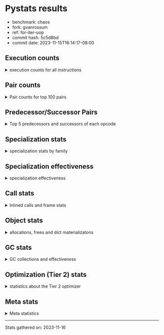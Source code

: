 
# Pystats results

- benchmark: chaos
- fork: gvanrossum
- ref: for-iter-uop
- commit hash: 5c5d8bd
- commit date: 2023-11-15T16:14:17-08:00

## Execution counts

<details>
<summary> execution counts for all instructions </summary>

|Name | Count | Self | Cumulative | Miss ratio | 
|---|---:|---:|---:|---:|
| LOAD_FAST | 140,908,600 | 20.7% | 20.7% |  |
| LOAD_ATTR_INSTANCE_VALUE | 71,705,660 | 10.6% | 31.3% |  |
| LOAD_FAST_LOAD_FAST | 58,964,040 | 8.7% | 40.0% |  |
| STORE_FAST | 36,164,820 | 5.3% | 45.3% |  |
| LOAD_CONST | 33,216,420 | 4.9% | 50.2% |  |
| BINARY_OP_MULTIPLY_FLOAT | 30,799,900 | 4.5% | 54.7% |  |
| BINARY_OP_SUBTRACT_INT | 22,807,580 | 3.4% | 58.1% |  |
| BINARY_SUBSCR_LIST_INT | 21,286,440 | 3.1% | 61.2% |  |
| BINARY_OP_ADD_FLOAT | 19,999,920 | 2.9% | 64.2% |  |
| RESUME_CHECK | 19,200,100 | 2.8% | 67.0% |  |
| RETURN_VALUE | 18,800,100 | 2.8% | 69.8% |  |
| BINARY_OP | 18,410,080 | 2.7% | 72.5% |  |
| STORE_ATTR_INSTANCE_VALUE | 17,605,200 | 2.6% | 75.1% |  |
| BINARY_OP_ADD_INT | 15,504,200 | 2.3% | 77.4% |  |
| LOAD_ATTR_METHOD_WITH_VALUES | 10,400,240 | 1.5% | 78.9% |  |
| CALL_PY_EXACT_ARGS | 10,399,860 | 1.5% | 80.4% |  |
| LOAD_GLOBAL_MODULE | 9,389,580 | 1.4% | 81.8% |  |
| POP_JUMP_IF_FALSE | 9,200,480 | 1.4% | 83.2% |  |
| ENTER_EXECUTOR | 9,034,160 | 1.3% | 84.5% |  |
| LOAD_GLOBAL_BUILTIN | 8,408,380 | 1.2% | 85.7% |  |
| FOR_ITER_RANGE | 7,608,920 | 1.1% | 86.8% |  |
| RETURN_CONST | 6,000,240 | 0.9% | 87.7% |  |
| POP_JUMP_IF_NOT_NONE | 6,000,000 | 0.9% | 88.6% |  |
| COMPARE_OP | 5,602,800 | 0.8% | 89.4% |  |
| EXIT_INIT_CHECK | 5,600,020 | 0.8% | 90.3% |  |
| CALL_ALLOC_AND_ENTER_INIT | 5,600,020 | 0.8% | 91.1% |  |
| STORE_SUBSCR_LIST_INT | 5,199,980 | 0.8% | 91.8% |  |
| BINARY_SUBSCR_TUPLE_INT | 5,199,900 | 0.8% | 92.6% |  |
| CALL_BUILTIN_CLASS | 4,800,040 | 0.7% | 93.3% |  |
| PUSH_NULL | 3,648,960 | 0.5% | 93.9% |  |
| GET_ITER | 3,600,160 | 0.5% | 94.4% |  |
| COMPARE_OP_INT | 3,459,680 | 0.5% | 94.9% |  |
| CALL_LEN | 3,207,400 | 0.5% | 95.4% |  |
| CALL_BUILTIN_O | 3,058,880 | 0.5% | 95.8% |  |
| POP_JUMP_IF_TRUE | 2,988,200 | 0.4% | 96.3% |  |
| SWAP | 2,792,720 | 0.4% | 96.7% |  |
| BUILD_TUPLE | 2,400,160 | 0.4% | 97.0% |  |
| BINARY_OP_SUBTRACT_FLOAT | 2,399,940 | 0.4% | 97.4% |  |
| INTERPRETER_EXIT | 2,000,140 | 0.3% | 97.7% |  |
| LOAD_ATTR_MODULE | 1,789,620 | 0.3% | 97.9% |  |
| CALL | 1,602,840 | 0.2% | 98.2% |  |
| COMPARE_OP_FLOAT | 1,599,920 | 0.2% | 98.4% |  |
| POP_TOP | 1,592,880 | 0.2% | 98.6% |  |
| LOAD_ATTR | 803,220 | 0.1% | 98.8% |  |
| BUILD_LIST | 800,480 | 0.1% | 98.9% |  |
| LIST_APPEND | 800,400 | 0.1% | 99.0% |  |
| LOAD_FAST_AND_CLEAR | 800,080 | 0.1% | 99.1% |  |
| COPY | 800,000 | 0.1% | 99.2% |  |
| IS_OP | 800,000 | 0.1% | 99.4% |  |
| CALL_METHOD_DESCRIPTOR_NOARGS | 799,980 | 0.1% | 99.5% |  |
| LOAD_ATTR_METHOD_NO_DICT | 799,980 | 0.1% | 99.6% |  |
| CALL_ISINSTANCE | 400,140 | 0.1% | 99.6% |  |
| TO_BOOL_BOOL | 400,140 | 0.1% | 99.7% |  |
| UNARY_NEGATIVE | 400,000 | 0.1% | 99.8% |  |
| JUMP_FORWARD | 400,000 | 0.1% | 99.8% |  |
| STORE_FAST_STORE_FAST | 400,000 | 0.1% | 99.9% |  |
| CALL_PY_WITH_DEFAULTS | 399,980 | 0.1% | 99.9% |  |
| UNPACK_SEQUENCE_TWO_TUPLE | 399,980 | 0.1% | 100.0% |  |
| BINARY_SUBSCR | 8,100 | 0.0% | 100.0% |  |
| JUMP_BACKWARD | 1,640 | 0.0% | 100.0% |  |
| LOAD_GLOBAL | 1,120 | 0.0% | 100.0% |  |
| LOAD_DEREF | 240 | 0.0% | 100.0% |  |
| RESUME | 220 | 0.0% | 100.0% |  |
| STORE_ATTR | 180 | 0.0% | 100.0% |  |
| COPY_FREE_VARS | 160 | 0.0% | 100.0% |  |
| TO_BOOL | 120 | 0.0% | 100.0% |  |
| FOR_ITER | 120 | 0.0% | 100.0% |  |
| CALL_METHOD_DESCRIPTOR_FAST | 80 | 0.0% | 100.0% | 100.0% |
| NOP | 80 | 0.0% | 100.0% |  |
| CALL_FUNCTION_EX | 80 | 0.0% | 100.0% |  |
| CALL_TYPE_1 | 80 | 0.0% | 100.0% |  |
| LOAD_SUPER_ATTR_METHOD | 80 | 0.0% | 100.0% |  |
| TO_BOOL_NONE | 60 | 0.0% | 100.0% |  |
| STORE_SUBSCR | 40 | 0.0% | 100.0% |  |
| UNPACK_SEQUENCE | 40 | 0.0% | 100.0% |  |
| LOAD_SUPER_ATTR | 20 | 0.0% | 100.0% |  |


</details>

## Pair counts

<details>
<summary> Pair counts for top 100 pairs </summary>

|Pair | Count | Self | Cumulative | 
|---|---:|---:|---:|
| LOAD_FAST LOAD_ATTR_INSTANCE_VALUE | 67,000,520 | 9.9% | 9.9% |
| LOAD_ATTR_INSTANCE_VALUE LOAD_FAST | 41,691,160 | 6.1% | 16.0% |
| LOAD_FAST BINARY_OP_MULTIPLY_FLOAT | 28,800,000 | 4.2% | 20.2% |
| LOAD_FAST_LOAD_FAST STORE_ATTR_INSTANCE_VALUE | 16,800,240 | 2.5% | 22.7% |
| STORE_FAST LOAD_FAST_LOAD_FAST | 16,659,780 | 2.5% | 25.2% |
| BINARY_OP_MULTIPLY_FLOAT BINARY_OP_ADD_FLOAT | 15,599,880 | 2.3% | 27.5% |
| BINARY_OP_MULTIPLY_FLOAT LOAD_FAST | 15,199,960 | 2.2% | 29.7% |
| STORE_FAST LOAD_FAST | 12,800,640 | 1.9% | 31.6% |
| BINARY_OP_ADD_FLOAT LOAD_FAST | 11,999,920 | 1.8% | 33.4% |
| STORE_ATTR_INSTANCE_VALUE LOAD_FAST_LOAD_FAST | 11,200,160 | 1.6% | 35.0% |
| CALL_PY_EXACT_ARGS RESUME_CHECK | 10,399,860 | 1.5% | 36.5% |
| LOAD_CONST BINARY_OP_ADD_INT | 10,000,220 | 1.5% | 38.0% |
| RESUME_CHECK LOAD_FAST | 10,000,020 | 1.5% | 39.5% |
| RETURN_VALUE STORE_FAST | 9,200,020 | 1.4% | 40.8% |
| LOAD_FAST_LOAD_FAST LOAD_CONST | 9,200,000 | 1.4% | 42.2% |
| LOAD_CONST BINARY_OP_SUBTRACT_INT | 8,807,560 | 1.3% | 43.5% |
| LOAD_ATTR_INSTANCE_VALUE LOAD_CONST | 8,007,360 | 1.2% | 44.7% |
| LOAD_FAST RETURN_VALUE | 7,511,680 | 1.1% | 45.8% |
| BINARY_OP STORE_FAST | 7,200,100 | 1.1% | 46.8% |
| LOAD_FAST LOAD_CONST | 6,800,740 | 1.0% | 47.8% |
| LOAD_GLOBAL_BUILTIN LOAD_FAST | 6,407,600 | 0.9% | 48.8% |
| BINARY_OP_ADD_INT BINARY_SUBSCR_LIST_INT | 6,400,260 | 0.9% | 49.7% |
| LOAD_GLOBAL_MODULE LOAD_FAST | 6,400,000 | 0.9% | 50.7% |
| LOAD_FAST_LOAD_FAST BINARY_OP_SUBTRACT_INT | 6,399,920 | 0.9% | 51.6% |
| RESUME_CHECK LOAD_FAST_LOAD_FAST | 6,000,060 | 0.9% | 52.5% |
| LOAD_FAST POP_JUMP_IF_NOT_NONE | 6,000,000 | 0.9% | 53.4% |
| STORE_ATTR_INSTANCE_VALUE RETURN_CONST | 5,604,860 | 0.8% | 54.2% |
| EXIT_INIT_CHECK RETURN_VALUE | 5,600,020 | 0.8% | 55.0% |
| RETURN_CONST EXIT_INIT_CHECK | 5,600,020 | 0.8% | 55.8% |
| CALL_ALLOC_AND_ENTER_INIT RESUME_CHECK | 5,600,020 | 0.8% | 56.7% |
| BINARY_OP_SUBTRACT_INT BINARY_SUBSCR_LIST_INT | 5,600,000 | 0.8% | 57.5% |
| POP_JUMP_IF_FALSE LOAD_FAST | 5,557,440 | 0.8% | 58.3% |
| BINARY_OP_SUBTRACT_INT STORE_FAST | 5,200,200 | 0.8% | 59.1% |
| LOAD_FAST LOAD_ATTR_METHOD_WITH_VALUES | 5,200,120 | 0.8% | 59.8% |
| BINARY_SUBSCR_LIST_INT LOAD_FAST_LOAD_FAST | 5,199,980 | 0.8% | 60.6% |
| LOAD_FAST_LOAD_FAST BINARY_SUBSCR_LIST_INT | 5,199,960 | 0.8% | 61.4% |
| BINARY_OP_ADD_FLOAT CALL_ALLOC_AND_ENTER_INIT | 5,199,960 | 0.8% | 62.1% |
| BINARY_SUBSCR_LIST_INT LOAD_ATTR_METHOD_WITH_VALUES | 5,199,960 | 0.8% | 62.9% |
| LOAD_CONST BINARY_SUBSCR_TUPLE_INT | 5,199,800 | 0.8% | 63.7% |
| STORE_SUBSCR_LIST_INT ENTER_EXECUTOR | 5,199,660 | 0.8% | 64.4% |
| RETURN_VALUE LOAD_FAST_LOAD_FAST | 4,800,000 | 0.7% | 65.1% |
| LOAD_FAST_LOAD_FAST CALL_PY_EXACT_ARGS | 4,800,000 | 0.7% | 65.9% |
| LOAD_FAST_LOAD_FAST STORE_SUBSCR_LIST_INT | 4,800,000 | 0.7% | 66.6% |
| POP_JUMP_IF_NOT_NONE LOAD_GLOBAL_MODULE | 4,800,000 | 0.7% | 67.3% |
| BINARY_OP_ADD_INT LOAD_FAST | 4,800,000 | 0.7% | 68.0% |
| LOAD_ATTR_METHOD_WITH_VALUES LOAD_FAST_LOAD_FAST | 4,800,000 | 0.7% | 68.7% |
| FOR_ITER_RANGE STORE_FAST | 4,401,400 | 0.6% | 69.3% |
| LOAD_ATTR_INSTANCE_VALUE BINARY_OP_SUBTRACT_INT | 4,400,000 | 0.6% | 70.0% |
| STORE_FAST LOAD_GLOBAL_BUILTIN | 4,399,920 | 0.6% | 70.6% |
| ENTER_EXECUTOR FOR_ITER_RANGE | 4,007,600 | 0.6% | 71.2% |
| LOAD_CONST BINARY_OP | 4,000,480 | 0.6% | 71.8% |
| LOAD_FAST_LOAD_FAST LOAD_ATTR_INSTANCE_VALUE | 3,904,120 | 0.6% | 72.4% |
| BINARY_OP LOAD_FAST | 3,600,280 | 0.5% | 72.9% |
| LOAD_FAST_LOAD_FAST BINARY_OP | 3,600,120 | 0.5% | 73.4% |
| CALL_BUILTIN_CLASS GET_ITER | 3,600,100 | 0.5% | 74.0% |
| BINARY_OP LOAD_FAST_LOAD_FAST | 3,600,000 | 0.5% | 74.5% |
| BINARY_OP_SUBTRACT_INT LOAD_CONST | 3,599,980 | 0.5% | 75.0% |
| LOAD_ATTR_METHOD_WITH_VALUES CALL_PY_EXACT_ARGS | 3,599,800 | 0.5% | 75.6% |
| COMPARE_OP_INT POP_JUMP_IF_FALSE | 3,459,680 | 0.5% | 76.1% |
| PUSH_NULL LOAD_FAST | 3,248,640 | 0.5% | 76.5% |
| LOAD_ATTR_INSTANCE_VALUE CALL_LEN | 3,207,360 | 0.5% | 77.0% |
| COMPARE_OP POP_JUMP_IF_FALSE | 3,200,240 | 0.5% | 77.5% |
| LOAD_FAST BINARY_OP_SUBTRACT_INT | 3,200,000 | 0.5% | 78.0% |
| BINARY_OP_SUBTRACT_INT BINARY_OP | 3,200,000 | 0.5% | 78.4% |
| BINARY_OP_SUBTRACT_INT LOAD_FAST | 3,200,000 | 0.5% | 78.9% |
| BINARY_SUBSCR_TUPLE_INT COMPARE_OP | 3,200,000 | 0.5% | 79.4% |
| LOAD_ATTR_INSTANCE_VALUE BINARY_OP_ADD_INT | 3,200,000 | 0.5% | 79.8% |
| GET_ITER FOR_ITER_RANGE | 2,800,040 | 0.4% | 80.3% |
| CALL_LEN LOAD_FAST | 2,800,000 | 0.4% | 80.7% |
| RESUME_CHECK LOAD_GLOBAL_MODULE | 2,799,920 | 0.4% | 81.1% |
| POP_JUMP_IF_FALSE LOAD_FAST_LOAD_FAST | 2,703,760 | 0.4% | 81.5% |
| COMPARE_OP POP_JUMP_IF_TRUE | 2,400,520 | 0.4% | 81.8% |
| BINARY_OP BINARY_OP_ADD_FLOAT | 2,400,160 | 0.4% | 82.2% |
| ENTER_EXECUTOR LOAD_CONST | 2,400,000 | 0.4% | 82.5% |
| BINARY_OP_ADD_INT CALL_BUILTIN_CLASS | 2,400,000 | 0.4% | 82.9% |
| FOR_ITER_RANGE ENTER_EXECUTOR | 2,400,000 | 0.4% | 83.2% |
| LOAD_FAST_LOAD_FAST COMPARE_OP_INT | 2,259,080 | 0.3% | 83.6% |
| BUILD_TUPLE RETURN_VALUE | 2,007,440 | 0.3% | 83.9% |
| LOAD_FAST BINARY_OP | 2,000,440 | 0.3% | 84.2% |
| LOAD_ATTR_METHOD_WITH_VALUES LOAD_FAST | 2,000,340 | 0.3% | 84.5% |
| CACHE RESUME_CHECK | 2,000,060 | 0.3% | 84.8% |
| RETURN_VALUE INTERPRETER_EXIT | 2,000,000 | 0.3% | 85.1% |
| BINARY_SUBSCR_LIST_INT BUILD_TUPLE | 2,000,000 | 0.3% | 85.3% |
| BINARY_SUBSCR_LIST_INT LOAD_FAST | 2,000,000 | 0.3% | 85.6% |
| LOAD_ATTR_INSTANCE_VALUE LOAD_GLOBAL_BUILTIN | 2,000,000 | 0.3% | 85.9% |
| LOAD_FAST CALL_PY_EXACT_ARGS | 1,999,920 | 0.3% | 86.2% |
| CALL_BUILTIN_O STORE_FAST | 1,858,900 | 0.3% | 86.5% |
| LOAD_FAST CALL_BUILTIN_O | 1,858,840 | 0.3% | 86.8% |
| LOAD_ATTR_MODULE PUSH_NULL | 1,789,560 | 0.3% | 87.0% |
| LOAD_GLOBAL_MODULE LOAD_ATTR_MODULE | 1,789,480 | 0.3% | 87.3% |
| LOAD_FAST BINARY_SUBSCR_LIST_INT | 1,686,220 | 0.2% | 87.6% |
| BINARY_SUBSCR_LIST_INT COMPARE_OP | 1,600,520 | 0.2% | 87.8% |
| LOAD_FAST_LOAD_FAST LOAD_FAST | 1,600,320 | 0.2% | 88.0% |
| POP_JUMP_IF_TRUE LOAD_FAST_LOAD_FAST | 1,600,260 | 0.2% | 88.3% |
| LOAD_ATTR_INSTANCE_VALUE BINARY_OP | 1,600,140 | 0.2% | 88.5% |
| ENTER_EXECUTOR BINARY_OP | 1,600,000 | 0.2% | 88.7% |
| LOAD_FAST BINARY_OP_ADD_INT | 1,600,000 | 0.2% | 89.0% |
| BINARY_SUBSCR_LIST_INT STORE_FAST | 1,600,000 | 0.2% | 89.2% |
| BINARY_OP_SUBTRACT_FLOAT LOAD_FAST | 1,599,920 | 0.2% | 89.4% |
| COMPARE_OP_FLOAT POP_JUMP_IF_FALSE | 1,599,920 | 0.2% | 89.7% |


</details>

## Predecessor/Successor Pairs

<details>
<summary> Top 5 predecessors and successors of each opcode </summary>

### CACHE

<details>
<summary> Successors and predecessors for CACHE </summary>

|Successors | Count | Percentage | 
|---|---:|---:|
| RESUME_CHECK | 2,000,060 | 100.0% |
| RESUME | 80 | 0.0% |


</details>

### BINARY_SUBSCR

<details>
<summary> Successors and predecessors for BINARY_SUBSCR </summary>

|Predecessors | Count | Percentage | 
|---|---:|---:|
| LOAD_CONST | 7,640 | 94.3% |
| BINARY_SUBSCR | 220 | 2.7% |
| LOAD_FAST | 120 | 1.5% |
| BINARY_SUBSCR_TUPLE_INT | 80 | 1.0% |
| LOAD_FAST_LOAD_FAST | 40 | 0.5% |

|Successors | Count | Percentage | 
|---|---:|---:|
| CALL | 7,460 | 92.1% |
| BINARY_SUBSCR | 220 | 2.7% |
| BINARY_SUBSCR_LIST_INT | 160 | 2.0% |
| BINARY_SUBSCR_TUPLE_INT | 100 | 1.2% |
| BINARY_OP | 80 | 1.0% |


</details>

### EXIT_INIT_CHECK

<details>
<summary> Successors and predecessors for EXIT_INIT_CHECK </summary>

|Predecessors | Count | Percentage | 
|---|---:|---:|
| RETURN_CONST | 5,600,020 | 100.0% |

|Successors | Count | Percentage | 
|---|---:|---:|
| RETURN_VALUE | 5,600,020 | 100.0% |


</details>

### GET_ITER

<details>
<summary> Successors and predecessors for GET_ITER </summary>

|Predecessors | Count | Percentage | 
|---|---:|---:|
| CALL_BUILTIN_CLASS | 3,600,100 | 100.0% |
| CALL | 60 | 0.0% |

|Successors | Count | Percentage | 
|---|---:|---:|
| FOR_ITER_RANGE | 2,800,040 | 77.8% |
| LOAD_FAST_AND_CLEAR | 800,080 | 22.2% |
| FOR_ITER | 40 | 0.0% |


</details>

### INTERPRETER_EXIT

<details>
<summary> Successors and predecessors for INTERPRETER_EXIT </summary>

|Predecessors | Count | Percentage | 
|---|---:|---:|
| RETURN_VALUE | 2,000,000 | 100.0% |
| RETURN_CONST | 140 | 0.0% |


</details>

### NOP

<details>
<summary> Successors and predecessors for NOP </summary>

|Predecessors | Count | Percentage | 
|---|---:|---:|
| POP_TOP | 80 | 100.0% |

|Successors | Count | Percentage | 
|---|---:|---:|
| LOAD_DEREF | 80 | 100.0% |


</details>

### POP_TOP

<details>
<summary> Successors and predecessors for POP_TOP </summary>

|Predecessors | Count | Percentage | 
|---|---:|---:|
| STORE_FAST | 800,000 | 50.2% |
| RETURN_CONST | 400,080 | 25.1% |
| SWAP | 392,560 | 24.6% |
| CALL | 160 | 0.0% |
| CALL_METHOD_DESCRIPTOR_FAST | 80 | 0.0% |

|Successors | Count | Percentage | 
|---|---:|---:|
| LOAD_FAST | 1,200,080 | 75.3% |
| RETURN_VALUE | 392,560 | 24.6% |
| NOP | 80 | 0.0% |
| LOAD_CONST | 80 | 0.0% |
| LOAD_GLOBAL | 40 | 0.0% |


</details>

### PUSH_NULL

<details>
<summary> Successors and predecessors for PUSH_NULL </summary>

|Predecessors | Count | Percentage | 
|---|---:|---:|
| LOAD_ATTR_MODULE | 1,789,560 | 49.0% |
| LOAD_FAST | 1,059,200 | 29.0% |
| BINARY_SUBSCR_LIST_INT | 799,960 | 21.9% |
| LOAD_ATTR | 120 | 0.0% |
| LOAD_DEREF | 80 | 0.0% |

|Successors | Count | Percentage | 
|---|---:|---:|
| LOAD_FAST | 3,248,640 | 89.0% |
| LOAD_GLOBAL_BUILTIN | 399,960 | 11.0% |
| CALL | 320 | 0.0% |
| LOAD_GLOBAL | 40 | 0.0% |


</details>

### RETURN_VALUE

<details>
<summary> Successors and predecessors for RETURN_VALUE </summary>

|Predecessors | Count | Percentage | 
|---|---:|---:|
| LOAD_FAST | 7,511,680 | 40.0% |
| EXIT_INIT_CHECK | 5,600,020 | 29.8% |
| BUILD_TUPLE | 2,007,440 | 10.7% |
| CALL_BUILTIN_O | 1,199,980 | 6.4% |
| RETURN_VALUE | 800,000 | 4.3% |

|Successors | Count | Percentage | 
|---|---:|---:|
| STORE_FAST | 9,200,020 | 48.9% |
| LOAD_FAST_LOAD_FAST | 4,800,000 | 25.5% |
| INTERPRETER_EXIT | 2,000,000 | 10.6% |
| RETURN_VALUE | 800,000 | 4.3% |
| BINARY_OP | 800,000 | 4.3% |


</details>

### STORE_SUBSCR

<details>
<summary> Successors and predecessors for STORE_SUBSCR </summary>

|Predecessors | Count | Percentage | 
|---|---:|---:|
| BINARY_OP | 20 | 50.0% |
| BINARY_OP_SUBTRACT_INT | 20 | 50.0% |

|Successors | Count | Percentage | 
|---|---:|---:|
| JUMP_BACKWARD | 20 | 50.0% |
| STORE_SUBSCR_LIST_INT | 20 | 50.0% |


</details>

### TO_BOOL

<details>
<summary> Successors and predecessors for TO_BOOL </summary>

|Predecessors | Count | Percentage | 
|---|---:|---:|
| CALL_ISINSTANCE | 60 | 50.0% |
| LOAD_FAST | 40 | 33.3% |
| CALL | 20 | 16.7% |

|Successors | Count | Percentage | 
|---|---:|---:|
| TO_BOOL_BOOL | 60 | 50.0% |
| POP_JUMP_IF_FALSE | 20 | 16.7% |
| POP_JUMP_IF_TRUE | 20 | 16.7% |
| TO_BOOL_NONE | 20 | 16.7% |


</details>

### UNARY_NEGATIVE

<details>
<summary> Successors and predecessors for UNARY_NEGATIVE </summary>

|Predecessors | Count | Percentage | 
|---|---:|---:|
| LOAD_ATTR_INSTANCE_VALUE | 399,980 | 100.0% |
| LOAD_ATTR | 20 | 0.0% |

|Successors | Count | Percentage | 
|---|---:|---:|
| LOAD_FAST | 400,000 | 100.0% |


</details>

### BINARY_OP

<details>
<summary> Successors and predecessors for BINARY_OP </summary>

|Predecessors | Count | Percentage | 
|---|---:|---:|
| LOAD_CONST | 4,000,480 | 21.7% |
| LOAD_FAST_LOAD_FAST | 3,600,120 | 19.6% |
| BINARY_OP_SUBTRACT_INT | 3,200,000 | 17.4% |
| LOAD_FAST | 2,000,440 | 10.9% |
| LOAD_ATTR_INSTANCE_VALUE | 1,600,140 | 8.7% |

|Successors | Count | Percentage | 
|---|---:|---:|
| STORE_FAST | 7,200,100 | 39.1% |
| LOAD_FAST | 3,600,280 | 19.6% |
| LOAD_FAST_LOAD_FAST | 3,600,000 | 19.6% |
| BINARY_OP_ADD_FLOAT | 2,400,160 | 13.0% |
| BINARY_OP | 808,420 | 4.4% |


</details>

### BUILD_LIST

<details>
<summary> Successors and predecessors for BUILD_LIST </summary>

|Predecessors | Count | Percentage | 
|---|---:|---:|
| SWAP | 800,080 | 100.0% |
| LOAD_CONST | 400 | 0.0% |

|Successors | Count | Percentage | 
|---|---:|---:|
| SWAP | 800,080 | 100.0% |
| LOAD_FAST | 400 | 0.0% |


</details>

### BUILD_TUPLE

<details>
<summary> Successors and predecessors for BUILD_TUPLE </summary>

|Predecessors | Count | Percentage | 
|---|---:|---:|
| BINARY_SUBSCR_LIST_INT | 2,000,000 | 83.3% |
| RETURN_VALUE | 400,000 | 16.7% |
| LOAD_GLOBAL_BUILTIN | 160 | 0.0% |

|Successors | Count | Percentage | 
|---|---:|---:|
| RETURN_VALUE | 2,007,440 | 83.6% |
| SWAP | 392,560 | 16.4% |
| CALL_ISINSTANCE | 120 | 0.0% |
| CALL | 40 | 0.0% |


</details>

### CALL

<details>
<summary> Successors and predecessors for CALL </summary>

|Predecessors | Count | Percentage | 
|---|---:|---:|
| LOAD_FAST | 400,500 | 25.0% |
| BINARY_OP_ADD_FLOAT | 400,020 | 25.0% |
| BINARY_OP_ADD_INT | 399,980 | 25.0% |
| ENTER_EXECUTOR | 210,480 | 13.1% |
| BINARY_SUBSCR_LIST_INT | 182,060 | 11.4% |

|Successors | Count | Percentage | 
|---|---:|---:|
| STORE_FAST | 800,260 | 49.9% |
| RESUME_CHECK | 800,040 | 49.9% |
| CALL | 1,380 | 0.1% |
| POP_TOP | 160 | 0.0% |
| CALL_PY_EXACT_ARGS | 140 | 0.0% |


</details>

### CALL_FUNCTION_EX

<details>
<summary> Successors and predecessors for CALL_FUNCTION_EX </summary>

|Predecessors | Count | Percentage | 
|---|---:|---:|
| LOAD_FAST | 80 | 100.0% |

|Successors | Count | Percentage | 
|---|---:|---:|
| COPY_FREE_VARS | 80 | 100.0% |


</details>

### COMPARE_OP

<details>
<summary> Successors and predecessors for COMPARE_OP </summary>

|Predecessors | Count | Percentage | 
|---|---:|---:|
| BINARY_SUBSCR_TUPLE_INT | 3,200,000 | 57.1% |
| BINARY_SUBSCR_LIST_INT | 1,600,520 | 28.6% |
| LOAD_CONST | 400,120 | 7.1% |
| LOAD_FAST | 400,000 | 7.1% |
| COMPARE_OP | 1,760 | 0.0% |

|Successors | Count | Percentage | 
|---|---:|---:|
| POP_JUMP_IF_FALSE | 3,200,240 | 57.1% |
| POP_JUMP_IF_TRUE | 2,400,520 | 42.8% |
| COMPARE_OP | 1,760 | 0.0% |
| COMPARE_OP_INT | 200 | 0.0% |
| COMPARE_OP_FLOAT | 80 | 0.0% |


</details>

### COPY

<details>
<summary> Successors and predecessors for COPY </summary>

|Predecessors | Count | Percentage | 
|---|---:|---:|
| LOAD_FAST | 800,000 | 100.0% |

|Successors | Count | Percentage | 
|---|---:|---:|
| LOAD_ATTR_INSTANCE_VALUE | 799,920 | 100.0% |
| LOAD_ATTR | 80 | 0.0% |


</details>

### COPY_FREE_VARS

<details>
<summary> Successors and predecessors for COPY_FREE_VARS </summary>

|Predecessors | Count | Percentage | 
|---|---:|---:|
| CALL | 80 | 50.0% |
| CALL_FUNCTION_EX | 80 | 50.0% |

|Successors | Count | Percentage | 
|---|---:|---:|
| RESUME_CHECK | 140 | 87.5% |
| RESUME | 20 | 12.5% |


</details>

### ENTER_EXECUTOR

<details>
<summary> Successors and predecessors for ENTER_EXECUTOR </summary>

|Predecessors | Count | Percentage | 
|---|---:|---:|
| STORE_SUBSCR_LIST_INT | 5,199,660 | 57.6% |
| FOR_ITER_RANGE | 2,400,000 | 26.6% |
| LIST_APPEND | 800,060 | 8.9% |
| STORE_FAST | 303,340 | 3.4% |
| POP_JUMP_IF_TRUE | 187,580 | 2.1% |

|Successors | Count | Percentage | 
|---|---:|---:|
| FOR_ITER_RANGE | 4,007,600 | 44.4% |
| LOAD_CONST | 2,400,000 | 26.6% |
| BINARY_OP | 1,600,000 | 17.7% |
| CALL_PY_WITH_DEFAULTS | 399,600 | 4.4% |
| CALL | 210,480 | 2.3% |


</details>

### FOR_ITER

<details>
<summary> Successors and predecessors for FOR_ITER </summary>

|Predecessors | Count | Percentage | 
|---|---:|---:|
| JUMP_BACKWARD | 60 | 50.0% |
| GET_ITER | 40 | 33.3% |
| SWAP | 20 | 16.7% |

|Successors | Count | Percentage | 
|---|---:|---:|
| STORE_FAST | 60 | 50.0% |
| FOR_ITER_RANGE | 60 | 50.0% |


</details>

### IS_OP

<details>
<summary> Successors and predecessors for IS_OP </summary>

|Predecessors | Count | Percentage | 
|---|---:|---:|
| LOAD_GLOBAL_MODULE | 799,980 | 100.0% |
| LOAD_GLOBAL | 20 | 0.0% |

|Successors | Count | Percentage | 
|---|---:|---:|
| POP_JUMP_IF_FALSE | 800,000 | 100.0% |


</details>

### JUMP_BACKWARD

<details>
<summary> Successors and predecessors for JUMP_BACKWARD </summary>

|Predecessors | Count | Percentage | 
|---|---:|---:|
| LIST_APPEND | 340 | 20.7% |
| POP_JUMP_IF_FALSE | 340 | 20.7% |
| STORE_FAST | 340 | 20.7% |
| STORE_SUBSCR_LIST_INT | 320 | 19.5% |
| POP_JUMP_IF_TRUE | 280 | 17.1% |

|Successors | Count | Percentage | 
|---|---:|---:|
| FOR_ITER_RANGE | 1,160 | 70.7% |
| LOAD_FAST | 320 | 19.5% |
| ENTER_EXECUTOR | 100 | 6.1% |
| FOR_ITER | 60 | 3.7% |


</details>

### JUMP_FORWARD

<details>
<summary> Successors and predecessors for JUMP_FORWARD </summary>

|Predecessors | Count | Percentage | 
|---|---:|---:|
| STORE_ATTR_INSTANCE_VALUE | 399,980 | 100.0% |
| STORE_ATTR | 20 | 0.0% |

|Successors | Count | Percentage | 
|---|---:|---:|
| LOAD_FAST | 400,000 | 100.0% |


</details>

### LIST_APPEND

<details>
<summary> Successors and predecessors for LIST_APPEND </summary>

|Predecessors | Count | Percentage | 
|---|---:|---:|
| BINARY_SUBSCR_LIST_INT | 800,000 | 100.0% |
| BINARY_OP | 400 | 0.0% |

|Successors | Count | Percentage | 
|---|---:|---:|
| ENTER_EXECUTOR | 800,060 | 100.0% |
| JUMP_BACKWARD | 340 | 0.0% |


</details>

### LOAD_ATTR

<details>
<summary> Successors and predecessors for LOAD_ATTR </summary>

|Predecessors | Count | Percentage | 
|---|---:|---:|
| LOAD_FAST | 802,360 | 99.9% |
| LOAD_ATTR | 380 | 0.0% |
| LOAD_GLOBAL | 140 | 0.0% |
| LOAD_GLOBAL_MODULE | 140 | 0.0% |
| COPY | 80 | 0.0% |

|Successors | Count | Percentage | 
|---|---:|---:|
| STORE_FAST | 800,020 | 99.6% |
| LOAD_ATTR_INSTANCE_VALUE | 1,100 | 0.1% |
| LOAD_FAST | 620 | 0.1% |
| LOAD_ATTR | 380 | 0.0% |
| BINARY_OP | 300 | 0.0% |


</details>

### LOAD_CONST

<details>
<summary> Successors and predecessors for LOAD_CONST </summary>

|Predecessors | Count | Percentage | 
|---|---:|---:|
| LOAD_FAST_LOAD_FAST | 9,200,000 | 27.7% |
| LOAD_ATTR_INSTANCE_VALUE | 8,007,360 | 24.1% |
| LOAD_FAST | 6,800,740 | 20.5% |
| BINARY_OP_SUBTRACT_INT | 3,599,980 | 10.8% |
| ENTER_EXECUTOR | 2,400,000 | 7.2% |

|Successors | Count | Percentage | 
|---|---:|---:|
| BINARY_OP_ADD_INT | 10,000,220 | 30.1% |
| BINARY_OP_SUBTRACT_INT | 8,807,560 | 26.5% |
| BINARY_SUBSCR_TUPLE_INT | 5,199,800 | 15.7% |
| BINARY_OP | 4,000,480 | 12.0% |
| COMPARE_OP_INT | 800,120 | 2.4% |


</details>

### LOAD_DEREF

<details>
<summary> Successors and predecessors for LOAD_DEREF </summary>

|Predecessors | Count | Percentage | 
|---|---:|---:|
| NOP | 80 | 33.3% |
| STORE_FAST | 80 | 33.3% |
| LOAD_GLOBAL_BUILTIN | 80 | 33.3% |

|Successors | Count | Percentage | 
|---|---:|---:|
| PUSH_NULL | 80 | 33.3% |
| LOAD_FAST | 80 | 33.3% |
| STORE_FAST | 80 | 33.3% |


</details>

### LOAD_FAST

<details>
<summary> Successors and predecessors for LOAD_FAST </summary>

|Predecessors | Count | Percentage | 
|---|---:|---:|
| LOAD_ATTR_INSTANCE_VALUE | 41,691,160 | 29.6% |
| BINARY_OP_MULTIPLY_FLOAT | 15,199,960 | 10.8% |
| STORE_FAST | 12,800,640 | 9.1% |
| BINARY_OP_ADD_FLOAT | 11,999,920 | 8.5% |
| RESUME_CHECK | 10,000,020 | 7.1% |

|Successors | Count | Percentage | 
|---|---:|---:|
| LOAD_ATTR_INSTANCE_VALUE | 67,000,520 | 47.5% |
| BINARY_OP_MULTIPLY_FLOAT | 28,800,000 | 20.4% |
| RETURN_VALUE | 7,511,680 | 5.3% |
| LOAD_CONST | 6,800,740 | 4.8% |
| POP_JUMP_IF_NOT_NONE | 6,000,000 | 4.3% |


</details>

### LOAD_FAST_AND_CLEAR

<details>
<summary> Successors and predecessors for LOAD_FAST_AND_CLEAR </summary>

|Predecessors | Count | Percentage | 
|---|---:|---:|
| GET_ITER | 800,080 | 100.0% |

|Successors | Count | Percentage | 
|---|---:|---:|
| SWAP | 800,080 | 100.0% |


</details>

### LOAD_FAST_LOAD_FAST

<details>
<summary> Successors and predecessors for LOAD_FAST_LOAD_FAST </summary>

|Predecessors | Count | Percentage | 
|---|---:|---:|
| STORE_FAST | 16,659,780 | 28.3% |
| STORE_ATTR_INSTANCE_VALUE | 11,200,160 | 19.0% |
| RESUME_CHECK | 6,000,060 | 10.2% |
| BINARY_SUBSCR_LIST_INT | 5,199,980 | 8.8% |
| RETURN_VALUE | 4,800,000 | 8.1% |

|Successors | Count | Percentage | 
|---|---:|---:|
| STORE_ATTR_INSTANCE_VALUE | 16,800,240 | 28.5% |
| LOAD_CONST | 9,200,000 | 15.6% |
| BINARY_OP_SUBTRACT_INT | 6,399,920 | 10.9% |
| BINARY_SUBSCR_LIST_INT | 5,199,960 | 8.8% |
| CALL_PY_EXACT_ARGS | 4,800,000 | 8.1% |


</details>

### LOAD_GLOBAL

<details>
<summary> Successors and predecessors for LOAD_GLOBAL </summary>

|Predecessors | Count | Percentage | 
|---|---:|---:|
| STORE_FAST | 200 | 17.9% |
| LOAD_FAST | 160 | 14.3% |
| RESUME | 140 | 12.5% |
| LOAD_GLOBAL_BUILTIN | 140 | 12.5% |
| RESUME_CHECK | 140 | 12.5% |

|Successors | Count | Percentage | 
|---|---:|---:|
| LOAD_GLOBAL_BUILTIN | 420 | 37.5% |
| LOAD_GLOBAL_MODULE | 260 | 23.2% |
| LOAD_FAST | 240 | 21.4% |
| LOAD_ATTR | 140 | 12.5% |
| CALL | 20 | 1.8% |


</details>

### LOAD_SUPER_ATTR

<details>
<summary> Successors and predecessors for LOAD_SUPER_ATTR </summary>

|Predecessors | Count | Percentage | 
|---|---:|---:|
| LOAD_FAST | 20 | 100.0% |

|Successors | Count | Percentage | 
|---|---:|---:|
| LOAD_SUPER_ATTR_METHOD | 20 | 100.0% |


</details>

### POP_JUMP_IF_FALSE

<details>
<summary> Successors and predecessors for POP_JUMP_IF_FALSE </summary>

|Predecessors | Count | Percentage | 
|---|---:|---:|
| COMPARE_OP_INT | 3,459,680 | 37.6% |
| COMPARE_OP | 3,200,240 | 34.8% |
| COMPARE_OP_FLOAT | 1,599,920 | 17.4% |
| IS_OP | 800,000 | 8.7% |
| ENTER_EXECUTOR | 140,480 | 1.5% |

|Successors | Count | Percentage | 
|---|---:|---:|
| LOAD_FAST | 5,557,440 | 60.4% |
| LOAD_FAST_LOAD_FAST | 2,703,760 | 29.4% |
| LOAD_CONST | 400,000 | 4.3% |
| RETURN_CONST | 395,360 | 4.3% |
| ENTER_EXECUTOR | 143,420 | 1.6% |


</details>

### POP_JUMP_IF_NOT_NONE

<details>
<summary> Successors and predecessors for POP_JUMP_IF_NOT_NONE </summary>

|Predecessors | Count | Percentage | 
|---|---:|---:|
| LOAD_FAST | 6,000,000 | 100.0% |

|Successors | Count | Percentage | 
|---|---:|---:|
| LOAD_GLOBAL_MODULE | 4,800,000 | 80.0% |
| LOAD_FAST | 1,200,000 | 20.0% |


</details>

### POP_JUMP_IF_TRUE

<details>
<summary> Successors and predecessors for POP_JUMP_IF_TRUE </summary>

|Predecessors | Count | Percentage | 
|---|---:|---:|
| COMPARE_OP | 2,400,520 | 80.3% |
| TO_BOOL_BOOL | 400,060 | 13.4% |
| ENTER_EXECUTOR | 187,600 | 6.3% |
| TO_BOOL | 20 | 0.0% |

|Successors | Count | Percentage | 
|---|---:|---:|
| LOAD_FAST_LOAD_FAST | 1,600,260 | 53.6% |
| LOAD_FAST | 800,000 | 26.8% |
| LOAD_GLOBAL_MODULE | 399,960 | 13.4% |
| ENTER_EXECUTOR | 187,580 | 6.3% |
| JUMP_BACKWARD | 280 | 0.0% |


</details>

### RETURN_CONST

<details>
<summary> Successors and predecessors for RETURN_CONST </summary>

|Predecessors | Count | Percentage | 
|---|---:|---:|
| STORE_ATTR_INSTANCE_VALUE | 5,604,860 | 93.4% |
| POP_JUMP_IF_FALSE | 395,360 | 6.6% |
| STORE_ATTR | 20 | 0.0% |

|Successors | Count | Percentage | 
|---|---:|---:|
| EXIT_INIT_CHECK | 5,600,020 | 93.3% |
| POP_TOP | 400,080 | 6.7% |
| INTERPRETER_EXIT | 140 | 0.0% |


</details>

### STORE_ATTR

<details>
<summary> Successors and predecessors for STORE_ATTR </summary>

|Predecessors | Count | Percentage | 
|---|---:|---:|
| LOAD_FAST | 100 | 55.6% |
| SWAP | 80 | 44.4% |

|Successors | Count | Percentage | 
|---|---:|---:|
| STORE_ATTR_INSTANCE_VALUE | 100 | 55.6% |
| LOAD_FAST | 40 | 22.2% |
| JUMP_FORWARD | 20 | 11.1% |
| RETURN_CONST | 20 | 11.1% |


</details>

### STORE_FAST

<details>
<summary> Successors and predecessors for STORE_FAST </summary>

|Predecessors | Count | Percentage | 
|---|---:|---:|
| RETURN_VALUE | 9,200,020 | 25.4% |
| BINARY_OP | 7,200,100 | 19.9% |
| BINARY_OP_SUBTRACT_INT | 5,200,200 | 14.4% |
| FOR_ITER_RANGE | 4,401,400 | 12.2% |
| CALL_BUILTIN_O | 1,858,900 | 5.1% |

|Successors | Count | Percentage | 
|---|---:|---:|
| LOAD_FAST_LOAD_FAST | 16,659,780 | 46.1% |
| LOAD_FAST | 12,800,640 | 35.4% |
| LOAD_GLOBAL_BUILTIN | 4,399,920 | 12.2% |
| STORE_FAST | 800,080 | 2.2% |
| POP_TOP | 800,000 | 2.2% |


</details>

### STORE_FAST_STORE_FAST

<details>
<summary> Successors and predecessors for STORE_FAST_STORE_FAST </summary>

|Predecessors | Count | Percentage | 
|---|---:|---:|
| UNPACK_SEQUENCE_TWO_TUPLE | 399,980 | 100.0% |
| UNPACK_SEQUENCE | 20 | 0.0% |

|Successors | Count | Percentage | 
|---|---:|---:|
| LOAD_FAST_LOAD_FAST | 400,000 | 100.0% |


</details>

### SWAP

<details>
<summary> Successors and predecessors for SWAP </summary>

|Predecessors | Count | Percentage | 
|---|---:|---:|
| BUILD_LIST | 800,080 | 28.6% |
| LOAD_FAST_AND_CLEAR | 800,080 | 28.6% |
| BINARY_OP_ADD_FLOAT | 799,960 | 28.6% |
| BUILD_TUPLE | 392,560 | 14.1% |
| BINARY_OP | 40 | 0.0% |

|Successors | Count | Percentage | 
|---|---:|---:|
| BUILD_LIST | 800,080 | 28.6% |
| FOR_ITER_RANGE | 800,060 | 28.6% |
| STORE_ATTR_INSTANCE_VALUE | 799,920 | 28.6% |
| POP_TOP | 392,560 | 14.1% |
| STORE_ATTR | 80 | 0.0% |


</details>

### UNPACK_SEQUENCE

<details>
<summary> Successors and predecessors for UNPACK_SEQUENCE </summary>

|Predecessors | Count | Percentage | 
|---|---:|---:|
| RETURN_VALUE | 40 | 100.0% |

|Successors | Count | Percentage | 
|---|---:|---:|
| STORE_FAST_STORE_FAST | 20 | 50.0% |
| UNPACK_SEQUENCE_TWO_TUPLE | 20 | 50.0% |


</details>

### RESUME

<details>
<summary> Successors and predecessors for RESUME </summary>

|Predecessors | Count | Percentage | 
|---|---:|---:|
| CALL | 120 | 54.5% |
| CACHE | 80 | 36.4% |
| COPY_FREE_VARS | 20 | 9.1% |

|Successors | Count | Percentage | 
|---|---:|---:|
| LOAD_GLOBAL | 140 | 63.6% |
| LOAD_FAST | 60 | 27.3% |
| LOAD_FAST_LOAD_FAST | 20 | 9.1% |


</details>

### BINARY_OP_ADD_FLOAT

<details>
<summary> Successors and predecessors for BINARY_OP_ADD_FLOAT </summary>

|Predecessors | Count | Percentage | 
|---|---:|---:|
| BINARY_OP_MULTIPLY_FLOAT | 15,599,880 | 78.0% |
| BINARY_OP | 2,400,160 | 12.0% |
| LOAD_ATTR_INSTANCE_VALUE | 1,199,960 | 6.0% |
| LOAD_CONST | 799,920 | 4.0% |

|Successors | Count | Percentage | 
|---|---:|---:|
| LOAD_FAST | 11,999,920 | 60.0% |
| CALL_ALLOC_AND_ENTER_INIT | 5,199,960 | 26.0% |
| CALL_BUILTIN_O | 1,199,960 | 6.0% |
| SWAP | 799,960 | 4.0% |
| CALL | 400,020 | 2.0% |


</details>

### BINARY_OP_ADD_INT

<details>
<summary> Successors and predecessors for BINARY_OP_ADD_INT </summary>

|Predecessors | Count | Percentage | 
|---|---:|---:|
| LOAD_CONST | 10,000,220 | 64.5% |
| LOAD_ATTR_INSTANCE_VALUE | 3,200,000 | 20.6% |
| LOAD_FAST | 1,600,000 | 10.3% |
| BINARY_SUBSCR_LIST_INT | 703,920 | 4.5% |
| BINARY_OP | 60 | 0.0% |

|Successors | Count | Percentage | 
|---|---:|---:|
| BINARY_SUBSCR_LIST_INT | 6,400,260 | 41.3% |
| LOAD_FAST | 4,800,000 | 31.0% |
| CALL_BUILTIN_CLASS | 2,400,000 | 15.5% |
| LOAD_CONST | 800,000 | 5.2% |
| COMPARE_OP_INT | 400,280 | 2.6% |


</details>

### BINARY_OP_MULTIPLY_FLOAT

<details>
<summary> Successors and predecessors for BINARY_OP_MULTIPLY_FLOAT </summary>

|Predecessors | Count | Percentage | 
|---|---:|---:|
| LOAD_FAST | 28,800,000 | 93.5% |
| BINARY_OP_SUBTRACT_FLOAT | 799,920 | 2.6% |
| LOAD_ATTR_INSTANCE_VALUE | 799,920 | 2.6% |
| LOAD_FAST_LOAD_FAST | 399,960 | 1.3% |
| BINARY_OP | 100 | 0.0% |

|Successors | Count | Percentage | 
|---|---:|---:|
| BINARY_OP_ADD_FLOAT | 15,599,880 | 50.6% |
| LOAD_FAST | 15,199,960 | 49.4% |
| BINARY_OP | 60 | 0.0% |


</details>

### BINARY_OP_SUBTRACT_FLOAT

<details>
<summary> Successors and predecessors for BINARY_OP_SUBTRACT_FLOAT </summary>

|Predecessors | Count | Percentage | 
|---|---:|---:|
| LOAD_ATTR_INSTANCE_VALUE | 1,599,840 | 66.7% |
| LOAD_CONST | 799,920 | 33.3% |
| BINARY_OP | 140 | 0.0% |
| LOAD_FAST | 40 | 0.0% |

|Successors | Count | Percentage | 
|---|---:|---:|
| LOAD_FAST | 1,599,920 | 66.7% |
| BINARY_OP_MULTIPLY_FLOAT | 799,920 | 33.3% |
| STORE_FAST | 60 | 0.0% |
| BINARY_OP | 40 | 0.0% |


</details>

### BINARY_OP_SUBTRACT_INT

<details>
<summary> Successors and predecessors for BINARY_OP_SUBTRACT_INT </summary>

|Predecessors | Count | Percentage | 
|---|---:|---:|
| LOAD_CONST | 8,807,560 | 38.6% |
| LOAD_FAST_LOAD_FAST | 6,399,920 | 28.1% |
| LOAD_ATTR_INSTANCE_VALUE | 4,400,000 | 19.3% |
| LOAD_FAST | 3,200,000 | 14.0% |
| BINARY_OP | 100 | 0.0% |

|Successors | Count | Percentage | 
|---|---:|---:|
| BINARY_SUBSCR_LIST_INT | 5,600,000 | 24.6% |
| STORE_FAST | 5,200,200 | 22.8% |
| LOAD_CONST | 3,599,980 | 15.8% |
| BINARY_OP | 3,200,000 | 14.0% |
| LOAD_FAST | 3,200,000 | 14.0% |


</details>

### BINARY_SUBSCR_LIST_INT

<details>
<summary> Successors and predecessors for BINARY_SUBSCR_LIST_INT </summary>

|Predecessors | Count | Percentage | 
|---|---:|---:|
| BINARY_OP_ADD_INT | 6,400,260 | 30.1% |
| BINARY_OP_SUBTRACT_INT | 5,600,000 | 26.3% |
| LOAD_FAST_LOAD_FAST | 5,199,960 | 24.4% |
| LOAD_FAST | 1,686,220 | 7.9% |
| BINARY_SUBSCR_TUPLE_INT | 1,599,840 | 7.5% |

|Successors | Count | Percentage | 
|---|---:|---:|
| LOAD_FAST_LOAD_FAST | 5,199,980 | 24.4% |
| LOAD_ATTR_METHOD_WITH_VALUES | 5,199,960 | 24.4% |
| BUILD_TUPLE | 2,000,000 | 9.4% |
| LOAD_FAST | 2,000,000 | 9.4% |
| COMPARE_OP | 1,600,520 | 7.5% |


</details>

### BINARY_SUBSCR_TUPLE_INT

<details>
<summary> Successors and predecessors for BINARY_SUBSCR_TUPLE_INT </summary>

|Predecessors | Count | Percentage | 
|---|---:|---:|
| LOAD_CONST | 5,199,800 | 100.0% |
| BINARY_SUBSCR | 100 | 0.0% |

|Successors | Count | Percentage | 
|---|---:|---:|
| COMPARE_OP | 3,200,000 | 61.5% |
| BINARY_SUBSCR_LIST_INT | 1,599,840 | 30.8% |
| BINARY_OP | 399,980 | 7.7% |
| BINARY_SUBSCR | 80 | 0.0% |


</details>

### CALL_ALLOC_AND_ENTER_INIT

<details>
<summary> Successors and predecessors for CALL_ALLOC_AND_ENTER_INIT </summary>

|Predecessors | Count | Percentage | 
|---|---:|---:|
| BINARY_OP_ADD_FLOAT | 5,199,960 | 92.9% |
| BINARY_OP | 399,960 | 7.1% |
| CALL | 60 | 0.0% |
| LOAD_CONST | 40 | 0.0% |

|Successors | Count | Percentage | 
|---|---:|---:|
| RESUME_CHECK | 5,600,020 | 100.0% |


</details>

### CALL_BUILTIN_CLASS

<details>
<summary> Successors and predecessors for CALL_BUILTIN_CLASS </summary>

|Predecessors | Count | Percentage | 
|---|---:|---:|
| BINARY_OP_ADD_INT | 2,400,000 | 50.0% |
| LOAD_FAST | 800,000 | 16.7% |
| BINARY_OP_SUBTRACT_INT | 800,000 | 16.7% |
| CALL_LEN | 399,960 | 8.3% |
| LOAD_ATTR_INSTANCE_VALUE | 399,960 | 8.3% |

|Successors | Count | Percentage | 
|---|---:|---:|
| GET_ITER | 3,600,100 | 75.0% |
| STORE_FAST | 799,960 | 16.7% |
| LOAD_CONST | 399,980 | 8.3% |


</details>

### CALL_BUILTIN_O

<details>
<summary> Successors and predecessors for CALL_BUILTIN_O </summary>

|Predecessors | Count | Percentage | 
|---|---:|---:|
| LOAD_FAST | 1,858,840 | 60.8% |
| BINARY_OP_ADD_FLOAT | 1,199,960 | 39.2% |
| CALL | 80 | 0.0% |

|Successors | Count | Percentage | 
|---|---:|---:|
| STORE_FAST | 1,858,900 | 60.8% |
| RETURN_VALUE | 1,199,980 | 39.2% |


</details>

### CALL_ISINSTANCE

<details>
<summary> Successors and predecessors for CALL_ISINSTANCE </summary>

|Predecessors | Count | Percentage | 
|---|---:|---:|
| LOAD_GLOBAL_MODULE | 399,960 | 100.0% |
| BUILD_TUPLE | 120 | 0.0% |
| CALL | 60 | 0.0% |

|Successors | Count | Percentage | 
|---|---:|---:|
| TO_BOOL_BOOL | 400,080 | 100.0% |
| TO_BOOL | 60 | 0.0% |


</details>

### CALL_LEN

<details>
<summary> Successors and predecessors for CALL_LEN </summary>

|Predecessors | Count | Percentage | 
|---|---:|---:|
| LOAD_ATTR_INSTANCE_VALUE | 3,207,360 | 100.0% |
| CALL | 40 | 0.0% |

|Successors | Count | Percentage | 
|---|---:|---:|
| LOAD_FAST | 2,800,000 | 87.3% |
| CALL_BUILTIN_CLASS | 399,960 | 12.5% |
| LOAD_CONST | 7,420 | 0.2% |
| CALL | 20 | 0.0% |


</details>

### CALL_METHOD_DESCRIPTOR_FAST

<details>
<summary> Successors and predecessors for CALL_METHOD_DESCRIPTOR_FAST </summary>

|Predecessors | Count | Percentage | 
|---|---:|---:|
| LOAD_FAST | 60 | 75.0% |
| CALL | 20 | 25.0% |

|Successors | Count | Percentage | 
|---|---:|---:|
| POP_TOP | 80 | 100.0% |


</details>

### CALL_METHOD_DESCRIPTOR_NOARGS

<details>
<summary> Successors and predecessors for CALL_METHOD_DESCRIPTOR_NOARGS </summary>

|Predecessors | Count | Percentage | 
|---|---:|---:|
| LOAD_ATTR_METHOD_NO_DICT | 799,960 | 100.0% |
| CALL | 20 | 0.0% |

|Successors | Count | Percentage | 
|---|---:|---:|
| STORE_FAST | 799,980 | 100.0% |


</details>

### CALL_PY_EXACT_ARGS

<details>
<summary> Successors and predecessors for CALL_PY_EXACT_ARGS </summary>

|Predecessors | Count | Percentage | 
|---|---:|---:|
| LOAD_FAST_LOAD_FAST | 4,800,000 | 46.2% |
| LOAD_ATTR_METHOD_WITH_VALUES | 3,599,800 | 34.6% |
| LOAD_FAST | 1,999,920 | 19.2% |
| CALL | 140 | 0.0% |

|Successors | Count | Percentage | 
|---|---:|---:|
| RESUME_CHECK | 10,399,860 | 100.0% |


</details>

### CALL_PY_WITH_DEFAULTS

<details>
<summary> Successors and predecessors for CALL_PY_WITH_DEFAULTS </summary>

|Predecessors | Count | Percentage | 
|---|---:|---:|
| ENTER_EXECUTOR | 399,600 | 99.9% |
| LOAD_FAST | 360 | 0.1% |
| CALL | 20 | 0.0% |

|Successors | Count | Percentage | 
|---|---:|---:|
| RESUME_CHECK | 399,980 | 100.0% |


</details>

### CALL_TYPE_1

<details>
<summary> Successors and predecessors for CALL_TYPE_1 </summary>

|Predecessors | Count | Percentage | 
|---|---:|---:|
| LOAD_CONST | 60 | 75.0% |
| CALL | 20 | 25.0% |

|Successors | Count | Percentage | 
|---|---:|---:|
| LOAD_GLOBAL_BUILTIN | 60 | 75.0% |
| LOAD_GLOBAL | 20 | 25.0% |


</details>

### COMPARE_OP_FLOAT

<details>
<summary> Successors and predecessors for COMPARE_OP_FLOAT </summary>

|Predecessors | Count | Percentage | 
|---|---:|---:|
| LOAD_ATTR_INSTANCE_VALUE | 1,599,840 | 100.0% |
| COMPARE_OP | 80 | 0.0% |

|Successors | Count | Percentage | 
|---|---:|---:|
| POP_JUMP_IF_FALSE | 1,599,920 | 100.0% |


</details>

### COMPARE_OP_INT

<details>
<summary> Successors and predecessors for COMPARE_OP_INT </summary>

|Predecessors | Count | Percentage | 
|---|---:|---:|
| LOAD_FAST_LOAD_FAST | 2,259,080 | 65.3% |
| LOAD_CONST | 800,120 | 23.1% |
| BINARY_OP_ADD_INT | 400,280 | 11.6% |
| COMPARE_OP | 200 | 0.0% |

|Successors | Count | Percentage | 
|---|---:|---:|
| POP_JUMP_IF_FALSE | 3,459,680 | 100.0% |


</details>

### FOR_ITER_RANGE

<details>
<summary> Successors and predecessors for FOR_ITER_RANGE </summary>

|Predecessors | Count | Percentage | 
|---|---:|---:|
| ENTER_EXECUTOR | 4,007,600 | 52.7% |
| GET_ITER | 2,800,040 | 36.8% |
| SWAP | 800,060 | 10.5% |
| JUMP_BACKWARD | 1,160 | 0.0% |
| FOR_ITER | 60 | 0.0% |

|Successors | Count | Percentage | 
|---|---:|---:|
| STORE_FAST | 4,401,400 | 57.8% |
| ENTER_EXECUTOR | 2,400,000 | 31.5% |
| LOAD_FAST | 800,080 | 10.5% |
| LOAD_GLOBAL_BUILTIN | 7,400 | 0.1% |
| LOAD_GLOBAL | 40 | 0.0% |


</details>

### LOAD_ATTR_INSTANCE_VALUE

<details>
<summary> Successors and predecessors for LOAD_ATTR_INSTANCE_VALUE </summary>

|Predecessors | Count | Percentage | 
|---|---:|---:|
| LOAD_FAST | 67,000,520 | 93.4% |
| LOAD_FAST_LOAD_FAST | 3,904,120 | 5.4% |
| COPY | 799,920 | 1.1% |
| LOAD_ATTR | 1,100 | 0.0% |

|Successors | Count | Percentage | 
|---|---:|---:|
| LOAD_FAST | 41,691,160 | 58.1% |
| LOAD_CONST | 8,007,360 | 11.2% |
| BINARY_OP_SUBTRACT_INT | 4,400,000 | 6.1% |
| CALL_LEN | 3,207,360 | 4.5% |
| BINARY_OP_ADD_INT | 3,200,000 | 4.5% |


</details>

### LOAD_ATTR_METHOD_NO_DICT

<details>
<summary> Successors and predecessors for LOAD_ATTR_METHOD_NO_DICT </summary>

|Predecessors | Count | Percentage | 
|---|---:|---:|
| LOAD_FAST | 799,960 | 100.0% |
| LOAD_ATTR | 20 | 0.0% |

|Successors | Count | Percentage | 
|---|---:|---:|
| CALL_METHOD_DESCRIPTOR_NOARGS | 799,960 | 100.0% |
| CALL | 20 | 0.0% |


</details>

### LOAD_ATTR_METHOD_WITH_VALUES

<details>
<summary> Successors and predecessors for LOAD_ATTR_METHOD_WITH_VALUES </summary>

|Predecessors | Count | Percentage | 
|---|---:|---:|
| LOAD_FAST | 5,200,120 | 50.0% |
| BINARY_SUBSCR_LIST_INT | 5,199,960 | 50.0% |
| LOAD_ATTR | 160 | 0.0% |

|Successors | Count | Percentage | 
|---|---:|---:|
| LOAD_FAST_LOAD_FAST | 4,800,000 | 46.2% |
| CALL_PY_EXACT_ARGS | 3,599,800 | 34.6% |
| LOAD_FAST | 2,000,340 | 19.2% |
| CALL | 100 | 0.0% |


</details>

### LOAD_ATTR_MODULE

<details>
<summary> Successors and predecessors for LOAD_ATTR_MODULE </summary>

|Predecessors | Count | Percentage | 
|---|---:|---:|
| LOAD_GLOBAL_MODULE | 1,789,480 | 100.0% |
| LOAD_ATTR | 140 | 0.0% |

|Successors | Count | Percentage | 
|---|---:|---:|
| PUSH_NULL | 1,789,560 | 100.0% |
| STORE_FAST | 60 | 0.0% |


</details>

### LOAD_GLOBAL_BUILTIN

<details>
<summary> Successors and predecessors for LOAD_GLOBAL_BUILTIN </summary>

|Predecessors | Count | Percentage | 
|---|---:|---:|
| STORE_FAST | 4,399,920 | 52.3% |
| LOAD_ATTR_INSTANCE_VALUE | 2,000,000 | 23.8% |
| BINARY_OP_SUBTRACT_INT | 800,000 | 9.5% |
| LOAD_GLOBAL_BUILTIN | 400,320 | 4.8% |
| PUSH_NULL | 399,960 | 4.8% |

|Successors | Count | Percentage | 
|---|---:|---:|
| LOAD_FAST | 6,407,600 | 76.2% |
| LOAD_CONST | 800,080 | 9.5% |
| LOAD_FAST_LOAD_FAST | 800,000 | 9.5% |
| LOAD_GLOBAL_BUILTIN | 400,320 | 4.8% |
| BUILD_TUPLE | 160 | 0.0% |


</details>

### LOAD_GLOBAL_MODULE

<details>
<summary> Successors and predecessors for LOAD_GLOBAL_MODULE </summary>

|Predecessors | Count | Percentage | 
|---|---:|---:|
| POP_JUMP_IF_NOT_NONE | 4,800,000 | 51.1% |
| RESUME_CHECK | 2,799,920 | 29.8% |
| LOAD_FAST | 1,381,960 | 14.7% |
| POP_JUMP_IF_TRUE | 399,960 | 4.3% |
| BINARY_OP_SUBTRACT_INT | 7,400 | 0.1% |

|Successors | Count | Percentage | 
|---|---:|---:|
| LOAD_FAST | 6,400,000 | 68.2% |
| LOAD_ATTR_MODULE | 1,789,480 | 19.1% |
| IS_OP | 799,980 | 8.5% |
| CALL_ISINSTANCE | 399,960 | 4.3% |
| LOAD_ATTR | 140 | 0.0% |


</details>

### LOAD_SUPER_ATTR_METHOD

<details>
<summary> Successors and predecessors for LOAD_SUPER_ATTR_METHOD </summary>

|Predecessors | Count | Percentage | 
|---|---:|---:|
| LOAD_FAST | 60 | 75.0% |
| LOAD_SUPER_ATTR | 20 | 25.0% |

|Successors | Count | Percentage | 
|---|---:|---:|
| LOAD_FAST | 80 | 100.0% |


</details>

### RESUME_CHECK

<details>
<summary> Successors and predecessors for RESUME_CHECK </summary>

|Predecessors | Count | Percentage | 
|---|---:|---:|
| CALL_PY_EXACT_ARGS | 10,399,860 | 54.2% |
| CALL_ALLOC_AND_ENTER_INIT | 5,600,020 | 29.2% |
| CACHE | 2,000,060 | 10.4% |
| CALL | 800,040 | 4.2% |
| CALL_PY_WITH_DEFAULTS | 399,980 | 2.1% |

|Successors | Count | Percentage | 
|---|---:|---:|
| LOAD_FAST | 10,000,020 | 52.1% |
| LOAD_FAST_LOAD_FAST | 6,000,060 | 31.3% |
| LOAD_GLOBAL_MODULE | 2,799,920 | 14.6% |
| LOAD_GLOBAL_BUILTIN | 399,960 | 2.1% |
| LOAD_GLOBAL | 140 | 0.0% |


</details>

### STORE_ATTR_INSTANCE_VALUE

<details>
<summary> Successors and predecessors for STORE_ATTR_INSTANCE_VALUE </summary>

|Predecessors | Count | Percentage | 
|---|---:|---:|
| LOAD_FAST_LOAD_FAST | 16,800,240 | 95.4% |
| SWAP | 799,920 | 4.5% |
| LOAD_FAST | 4,940 | 0.0% |
| STORE_ATTR | 100 | 0.0% |

|Successors | Count | Percentage | 
|---|---:|---:|
| LOAD_FAST_LOAD_FAST | 11,200,160 | 63.6% |
| RETURN_CONST | 5,604,860 | 31.8% |
| LOAD_FAST | 400,200 | 2.3% |
| JUMP_FORWARD | 399,980 | 2.3% |


</details>

### STORE_SUBSCR_LIST_INT

<details>
<summary> Successors and predecessors for STORE_SUBSCR_LIST_INT </summary>

|Predecessors | Count | Percentage | 
|---|---:|---:|
| LOAD_FAST_LOAD_FAST | 4,800,000 | 92.3% |
| BINARY_OP_SUBTRACT_INT | 399,960 | 7.7% |
| STORE_SUBSCR | 20 | 0.0% |

|Successors | Count | Percentage | 
|---|---:|---:|
| ENTER_EXECUTOR | 5,199,660 | 100.0% |
| JUMP_BACKWARD | 320 | 0.0% |


</details>

### TO_BOOL_BOOL

<details>
<summary> Successors and predecessors for TO_BOOL_BOOL </summary>

|Predecessors | Count | Percentage | 
|---|---:|---:|
| CALL_ISINSTANCE | 400,080 | 100.0% |
| TO_BOOL | 60 | 0.0% |

|Successors | Count | Percentage | 
|---|---:|---:|
| POP_JUMP_IF_TRUE | 400,060 | 100.0% |
| POP_JUMP_IF_FALSE | 80 | 0.0% |


</details>

### TO_BOOL_NONE

<details>
<summary> Successors and predecessors for TO_BOOL_NONE </summary>

|Predecessors | Count | Percentage | 
|---|---:|---:|
| LOAD_FAST | 40 | 66.7% |
| TO_BOOL | 20 | 33.3% |

|Successors | Count | Percentage | 
|---|---:|---:|
| POP_JUMP_IF_FALSE | 60 | 100.0% |


</details>

### UNPACK_SEQUENCE_TWO_TUPLE

<details>
<summary> Successors and predecessors for UNPACK_SEQUENCE_TWO_TUPLE </summary>

|Predecessors | Count | Percentage | 
|---|---:|---:|
| RETURN_VALUE | 399,960 | 100.0% |
| UNPACK_SEQUENCE | 20 | 0.0% |

|Successors | Count | Percentage | 
|---|---:|---:|
| STORE_FAST_STORE_FAST | 399,980 | 100.0% |


</details>


</details>

## Specialization stats

<details>
<summary> specialization stats by family </summary>

### BINARY_OP

<details>
<summary> specialization stats for BINARY_OP family </summary>

|Kind | Count | Ratio | 
|---|---:|---:|
|     deferred | 18,401,200 | 16.7% |
|          hit | 91,511,540 | 83.3% |

| | Count | Ratio | 
|---|---:|---:|
| Success | 640 | 7.2% |
| Failure | 8,240 | 92.8% |

|Failure kind | Count | Ratio | 
|---|---:|---:|
| multiply different types | 2,020 | 24.5% |
| true divide float | 1,680 | 20.4% |
| power | 1,440 | 17.5% |
| true divide different types | 1,200 | 14.6% |
| subtract different types | 780 | 9.5% |
| add different types | 280 | 3.4% |
| add other | 280 | 3.4% |
| subtract other | 280 | 3.4% |
| true divide other | 280 | 3.4% |


</details>

### BINARY_SUBSCR

<details>
<summary> specialization stats for BINARY_SUBSCR family </summary>

|Kind | Count | Ratio | 
|---|---:|---:|
|     deferred | 7,700 | 0.0% |
|          hit | 26,486,340 | 100.0% |

| | Count | Ratio | 
|---|---:|---:|
| Success | 260 | 65.0% |
| Failure | 140 | 35.0% |

|Failure kind | Count | Ratio | 
|---|---:|---:|
| out of range | 140 | 100.0% |


</details>

### CALL

<details>
<summary> specialization stats for CALL family </summary>

|Kind | Count | Ratio | 
|---|---:|---:|
|     deferred | 1,600,900 | 5.3% |
|          hit | 28,666,380 | 94.7% |
|         miss | 80 | 0.0% |

| | Count | Ratio | 
|---|---:|---:|
| Success | 580 | 29.9% |
| Failure | 1,360 | 70.1% |

|Failure kind | Count | Ratio | 
|---|---:|---:|
| bound method | 720 | 52.9% |
| other | 580 | 42.6% |
| cfunc noargs | 60 | 4.4% |


</details>

### COMPARE_OP

<details>
<summary> specialization stats for COMPARE_OP family </summary>

|Kind | Count | Ratio | 
|---|---:|---:|
|     deferred | 5,600,760 | 52.5% |
|          hit | 5,059,600 | 47.5% |

| | Count | Ratio | 
|---|---:|---:|
| Success | 280 | 13.7% |
| Failure | 1,760 | 86.3% |

|Failure kind | Count | Ratio | 
|---|---:|---:|
| float long | 1,760 | 100.0% |


</details>

### FOR_ITER

<details>
<summary> specialization stats for FOR_ITER family </summary>

|Kind | Count | Ratio | 
|---|---:|---:|
|     deferred | 60 | 0.0% |
|          hit | 7,608,920 | 100.0% |

| | Count | Ratio | 
|---|---:|---:|
| Success | 60 | 100.0% |
| Failure | 0 | 0.0% |


</details>

### LOAD_ATTR

<details>
<summary> specialization stats for LOAD_ATTR family </summary>

|Kind | Count | Ratio | 
|---|---:|---:|
|     deferred | 801,420 | 0.9% |
|          hit | 84,695,500 | 99.1% |

| | Count | Ratio | 
|---|---:|---:|
| Success | 1,420 | 78.9% |
| Failure | 380 | 21.1% |

|Failure kind | Count | Ratio | 
|---|---:|---:|
| method | 380 | 100.0% |


</details>

### LOAD_GLOBAL

<details>
<summary> specialization stats for LOAD_GLOBAL family </summary>

|Kind | Count | Ratio | 
|---|---:|---:|
|     deferred | 440 | 0.0% |
|          hit | 17,797,960 | 100.0% |

| | Count | Ratio | 
|---|---:|---:|
| Success | 680 | 100.0% |
| Failure | 0 | 0.0% |


</details>

### LOAD_SUPER_ATTR

<details>
<summary> specialization stats for LOAD_SUPER_ATTR family </summary>

|Kind | Count | Ratio | 
|---|---:|---:|
|          hit | 80 | 80.0% |

| | Count | Ratio | 
|---|---:|---:|
| Success | 20 | 100.0% |
| Failure | 0 | 0.0% |


</details>

### POP_JUMP_IF_FALSE

<details>
<summary> specialization stats for POP_JUMP_IF_FALSE family </summary>


</details>

### POP_JUMP_IF_NOT_NONE

<details>
<summary> specialization stats for POP_JUMP_IF_NOT_NONE family </summary>


</details>

### POP_JUMP_IF_TRUE

<details>
<summary> specialization stats for POP_JUMP_IF_TRUE family </summary>


</details>

### STORE_ATTR

<details>
<summary> specialization stats for STORE_ATTR family </summary>

|Kind | Count | Ratio | 
|---|---:|---:|
|     deferred | 80 | 0.0% |
|          hit | 17,605,200 | 100.0% |

| | Count | Ratio | 
|---|---:|---:|
| Success | 100 | 100.0% |
| Failure | 0 | 0.0% |


</details>

### STORE_SUBSCR

<details>
<summary> specialization stats for STORE_SUBSCR family </summary>

|Kind | Count | Ratio | 
|---|---:|---:|
|     deferred | 20 | 0.0% |
|          hit | 5,199,980 | 100.0% |

| | Count | Ratio | 
|---|---:|---:|
| Success | 20 | 100.0% |
| Failure | 0 | 0.0% |


</details>

### TO_BOOL

<details>
<summary> specialization stats for TO_BOOL family </summary>

|Kind | Count | Ratio | 
|---|---:|---:|
|     deferred | 40 | 0.0% |
|          hit | 400,200 | 100.0% |

| | Count | Ratio | 
|---|---:|---:|
| Success | 80 | 100.0% |
| Failure | 0 | 0.0% |


</details>

### UNPACK_SEQUENCE

<details>
<summary> specialization stats for UNPACK_SEQUENCE family </summary>

|Kind | Count | Ratio | 
|---|---:|---:|
|     deferred | 20 | 0.0% |
|          hit | 399,980 | 100.0% |

| | Count | Ratio | 
|---|---:|---:|
| Success | 20 | 100.0% |
| Failure | 0 | 0.0% |


</details>


</details>

## Specialization effectiveness

<details>
<summary> specialization effectiveness </summary>

|Instructions | Count | Ratio | 
|---|---:|---:|
| Basic | 329,926,800 | 48.6% |
| Not specialized | 44,617,360 | 6.6% |
| Specialized hits | 304,631,780 | 44.9% |
| Specialized misses | 80 | 0.0% |

### Deferred by instruction

<details>
<summary> deferred by instruction </summary>

|Name | Count | Ratio | 
|---|---:|---:|
| BINARY_OP | 18,401,200 | 69.7% |
| COMPARE_OP | 5,600,760 | 21.2% |
| CALL | 1,600,900 | 6.1% |
| LOAD_ATTR | 801,420 | 3.0% |
| BINARY_SUBSCR | 7,700 | 0.0% |
| LOAD_GLOBAL | 440 | 0.0% |
| STORE_ATTR | 80 | 0.0% |
| FOR_ITER | 60 | 0.0% |
| TO_BOOL | 40 | 0.0% |
| STORE_SUBSCR | 20 | 0.0% |


</details>

### Misses by instruction

<details>
<summary> misses by instruction </summary>

|Name | Count | Ratio | 
|---|---:|---:|
| CALL_METHOD_DESCRIPTOR_FAST | 80 | 100.0% |
| CACHE | 0 | 0.0% |
| EXIT_INIT_CHECK | 0 | 0.0% |
| GET_ITER | 0 | 0.0% |
| INTERPRETER_EXIT | 0 | 0.0% |
| NOP | 0 | 0.0% |
| POP_TOP | 0 | 0.0% |
| PUSH_NULL | 0 | 0.0% |
| RETURN_VALUE | 0 | 0.0% |
| UNARY_NEGATIVE | 0 | 0.0% |


</details>


</details>

## Call stats

<details>
<summary> Inlined calls and frame stats </summary>

| | Count | Ratio | 
|---|---:|---:|
| Calls to PyEval_EvalDefault | 2,000,140 | 10.4% |
| Calls to Python functions inlined | 17,200,180 | 89.6% |
| Calls via PyEval_EvalFrame (total) | 2,000,140 | 10.4% |
| Calls via PyEval_EvalFrame (vector) | 2,000,140 | 10.4% |
| Calls via PyEval_EvalFrame (generator) | 0 | 0.0% |
| Calls via PyEval_EvalFrame (legacy) | 0 | 0.0% |
| Calls via PyEval_EvalFrame (function vectorcall) | 2,000,140 | 10.4% |
| Calls via PyEval_EvalFrame (build class) | 0 | 0.0% |
| Calls via PyEval_EvalFrame (slot) | 1,200,000 | 6.2% |
| Calls via PyEval_EvalFrame (function ex) | 80 | 0.0% |
| Calls via PyEval_EvalFrame (api) | 0 | 0.0% |
| Calls via PyEval_EvalFrame (method) | 0 | 0.0% |
| Frame objects created | 0 | 0.0% |
| Frames pushed | 21,999,880 | 114.6% |


</details>

## Object stats

<details>
<summary> allocations, frees and dict materializatons </summary>

| | Count | Ratio | 
|---|---:|---:|
| Allocations from freelist | 67,626,760 | 74.8% |
| Frees to freelist | 67,628,380 |  |
| Allocations | 22,836,460 | 25.2% |
| Allocations to 512 bytes | 22,815,940 | 25.2% |
| Allocations to 4 kbytes | 20,520 | 0.0% |
| Allocations over 4 kbytes | 0 | 0.0% |
| Frees | 23,638,557 |  |
| New values | 60 |  |
| Interpreter increfs | 383,654,760 | 97.5% |
| Interpreter decrefs | 447,657,340 | 93.6% |
| Increfs | 10,003,860 | 2.5% |
| Decrefs | 30,829,981 | 6.4% |
| Materialize dict (on request) | 0 | 0.0% |
| Materialize dict (new key) | 0 | 0.0% |
| Materialize dict (too big) | 0 | 0.0% |
| Materialize dict (str subclass) | 0 | 0.0% |
| Dematerialize dict | 0 | 0.0% |
| Method cache hits | 803,072 |  |
| Method cache misses | 188 |  |
| Method cache collisions | 190 |  |
| Method cache dunder hits | 2,000,380 |  |
| Method cache dunder misses | 60 |  |


</details>

## GC stats

<details>
<summary> GC collections and effectiveness </summary>

|Generation | Collections | Objects collected | Object visits | 
|---:|---:|---:|---:|
| 0 | 20 | 2,280 | 828,280 |
| 1 | 0 | 0 | 0 |
| 2 | 0 | 0 | 0 |


</details>

## Optimization (Tier 2) stats

<details>
<summary> statistics about the Tier 2 optimizer </summary>

| | Count | Ratio | 
|---|---:|---:|
| Optimization attempts | 100 |  |
| Traces created | 100 | 100.0% |
| Trace stack overflow | 0 | 0.0% |
| Trace stack underflow | 20 | 20.0% |
| Trace too long | 0 | 0.0% |
| Trace too short | 0 | 0.0% |
| Inner loop found | 0 | 0.0% |
| Recursive call | 0 | 0.0% |
| Traces executed | 9,034,160 |  |
| Uops executed | 407,889,820 | 45.15 |

### Trace length histogram

<details>
<summary> trace length histogram </summary>

|Range | Count | Ratio | 
|---|---:|---:|
| <= 1 | 0 | 0.0% |
| <= 2 | 0 | 0.0% |
| <= 4 | 0 | 0.0% |
| <= 8 | 0 | 0.0% |
| <= 16 | 0 | 0.0% |
| <= 32 | 60 | 60.0% |
| <= 64 | 20 | 20.0% |
| <= 128 | 20 | 20.0% |


</details>

### Optimized trace length histogram

<details>
<summary> optimized trace length histogram </summary>

|Range | Count | Ratio | 
|---|---:|---:|
| <= 1 | 0 | 0.0% |
| <= 2 | 0 | 0.0% |
| <= 4 | 0 | 0.0% |
| <= 8 | 0 | 0.0% |
| <= 16 | 60 | 60.0% |
| <= 32 | 0 | 0.0% |
| <= 64 | 40 | 40.0% |


</details>

### Trace run length histogram

<details>
<summary> trace run length histogram </summary>

|Range | Count | Ratio | 
|---|---:|---:|
| <= 1 | 0 | 0.0% |
| <= 2 | 0 | 0.0% |
| <= 4 | 3,207,520 | 35.5% |
| <= 8 | 0 | 0.0% |
| <= 16 | 543,040 | 6.0% |
| <= 32 | 85,440 | 0.9% |
| <= 64 | 210,480 | 2.3% |
| <= 128 | 4,987,600 | 55.2% |
| <= 256 | 0 | 0.0% |
| <= 512 | 0 | 0.0% |
| <= 1,024 | 0 | 0.0% |
| <= 2,048 | 0 | 0.0% |
| <= 4,096 | 80 | 0.0% |


</details>

### Uop execution stats

<details>
<summary> uop execution stats </summary>

|Name | Count | Self | Cumulative | Miss ratio | 
|---|---:|---:|---:|---:|
| LOAD_FAST | 82,465,080 | 20.2% | 20.2% |  |
| _SET_IP | 72,608,800 | 17.8% | 38.0% |  |
| _GUARD_BOTH_INT | 40,058,700 | 9.8% | 47.8% |  |
| _BINARY_OP_SUBTRACT_INT | 23,200,000 | 5.7% | 53.5% |  |
| STORE_FAST | 22,221,820 | 5.4% | 59.0% |  |
| _BINARY_OP_ADD_INT | 16,858,700 | 4.1% | 63.1% |  |
| _GUARD_TYPE_VERSION | 14,831,560 | 3.6% | 66.7% |  |
| _CHECK_MANAGED_OBJECT_HAS_VALUES | 14,431,960 | 3.5% | 70.3% |  |
| _LOAD_ATTR_INSTANCE_VALUE | 14,431,960 | 3.5% | 73.8% |  |
| _CHECK_VALIDITY | 13,302,340 | 3.3% | 77.1% |  |
| _GUARD_NOT_EXHAUSTED_RANGE | 13,285,980 | 3.3% | 80.3% | 30.2% |
| _ITER_CHECK_RANGE | 13,285,980 | 3.3% | 83.6% |  |
| BINARY_SUBSCR_LIST_INT | 12,031,960 | 2.9% | 86.5% |  |
| _BINARY_OP | 11,220,080 | 2.8% | 89.3% |  |
| LOAD_CONST | 10,182,860 | 2.5% | 91.8% |  |
| _ITER_NEXT_RANGE | 9,278,380 | 2.3% | 94.1% |  |
| _EXIT_TRACE | 4,698,480 | 1.2% | 95.2% |  |
| _JUMP_TO_TOP | 2,795,260 | 0.7% | 95.9% |  |
| LIST_APPEND | 2,420,080 | 0.6% | 96.5% |  |
| _GUARD_GLOBALS_VERSION | 1,810,480 | 0.4% | 96.9% |  |
| GET_ITER | 1,600,000 | 0.4% | 97.3% |  |
| CALL_BUILTIN_CLASS | 1,600,000 | 0.4% | 97.7% |  |
| _GUARD_BUILTINS_VERSION | 1,600,000 | 0.4% | 98.1% |  |
| _LOAD_GLOBAL_BUILTINS | 1,600,000 | 0.4% | 98.5% |  |
| _GUARD_IS_TRUE_POP | 1,154,620 | 0.3% | 98.8% | 7.4% |
| _COMPARE_OP | 1,125,560 | 0.3% | 99.1% |  |
| COMPARE_OP_INT | 735,280 | 0.2% | 99.3% |  |
| _GUARD_IS_FALSE_POP | 706,220 | 0.2% | 99.4% | 34.4% |
| _GUARD_DORV_VALUES_INST_ATTR_FROM_DICT | 399,600 | 0.1% | 99.5% |  |
| _GUARD_KEYS_VERSION | 399,600 | 0.1% | 99.6% |  |
| _LOAD_ATTR_METHOD_WITH_VALUES | 399,600 | 0.1% | 99.7% |  |
| PUSH_NULL | 353,920 | 0.1% | 99.8% |  |
| _LOAD_GLOBAL_MODULE | 210,480 | 0.1% | 99.9% |  |
| _CHECK_ATTR_MODULE | 210,480 | 0.1% | 99.9% |  |
| _LOAD_ATTR_MODULE | 210,480 | 0.1% | 100.0% |  |
| CALL_BUILTIN_O | 143,440 | 0.0% | 100.0% |  |
| BUILD_LIST | 20,080 | 0.0% | 100.0% |  |


</details>

### Unsupported opcodes

<details>
<summary> unsupported opcodes </summary>

|Opcode | Count | 
|---|---:|
| CALL | 20 |
| CALL_PY_WITH_DEFAULTS | 20 |


</details>


</details>

## Meta stats

<details>
<summary> Meta statistics </summary>

| | Count | 
|---|---:|
| Number of data files | 20 |


</details>

---
Stats gathered on: 2023-11-16
